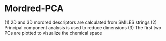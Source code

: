 # Mordred-PCA
(1) 2D and 3D mordred descriptors are calculated from SMILES strings (2) Principal component analysis is used to reduce dimensions (3) The first two PCs are plotted to visualize the chemical space
